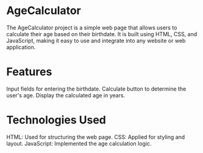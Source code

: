 # AgeCalculator
The AgeCalculator project is a simple web page that allows users to calculate their age based on their birthdate. It is built using HTML, CSS, and JavaScript, making it easy to use and integrate into any website or web application.

# Features
Input fields for entering the birthdate.
Calculate button to determine the user's age.
Display the calculated age in years.

# Technologies Used
HTML: Used for structuring the web page.
CSS: Applied for styling and layout.
JavaScript: Implemented the age calculation logic.


